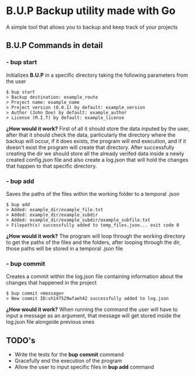 # B.U.P Backup utility made with Go
A simple tool that allows you to backup and keep track of your projects

## B.U.P Commands in detail
### - bup start
Initializes **B.U.P** in a specific directory taking the following parameters from the user

```
$ bup start
> Backup destination: example_route
> Project name: example_name
> Project version (0.0.1) by default: example_version
> Author (John Doe) by default: example_author
> License (M.I.T) by default: example_license
```

**¿How would it work?**
First of all it should store the data inputed by the user, after that it should check
the data, particularly the directory where the backup will occur, if it does exists, the program
will end execution, and if it doesn't exist the program will create that directory. After successfully
creating the dir we should store all the already verifed data inside a newly created config.json file and
also create a log.json that will hold the changes that happen to that specific directory.

### - bup add
Saves the paths of the files within the working folder to a temporal .json

```
$ bup add
> Added: example_dir/example_file.txt
> Added: example_dir/example_subdir
> Added: example_dir/example_subdir/example_subfile.txt
> Filepath(s) successfully added to temp_files.json... exit code 0
```

**¿How would it work?**
The program will loop through the working directory to get the paths of the files and the folders, after looping through the dir, those paths will be stored in a temporal .json file

### - bup commit <message>
Creates a commit within the log.json file containing information about the changes that happened in the project

```
$ bup commit <message>
> New commit ID:sh147529wfaeh42 successfully added to log.json
```

**¿How would it work?**
When running the command the user will have to input a message as an argument, that message will get stored inside the log.json file alongside previous ones

## TODO's
* Write the tests for the **bup commit** command
* Gracefully end the execution of the program
* Allow the user to input specific files in **bup add** command
